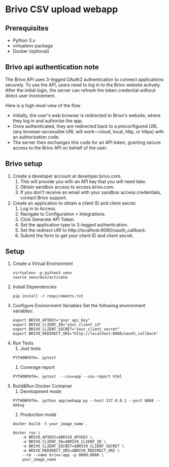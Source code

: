 # Brivo CSV upload webapp

## Prerequisites
- Python 3.x
- virtualenv package
- Docker (optional)

## Brivo api authentication note


The Brivo API uses 3-legged OAuth2 authentication to connect applications securely. To use the API, users need to log in to the Brivo website actively. After the initial login, the server can refresh the token credential without direct user involvement.

Here is a high-level view of the flow
- Initially, the user's web browser is redirected to Brivo's website, where they log in and authorize the app. 
- Once authenticated, they are redirected back to a preconfigured URL (any browser-accessible URL will work—cloud, local, http, or https) with an authorization code. 
- The server then exchanges this code for an API token, granting secure access to the Brivo API on behalf of the user.

## Brivo setup

1. Create a developer account at developer.brivo.com.
    1. This will provide you with an API key that you will need later.
    1. Obtain sandbox access to access.brivo.com.
    1. If you don't receive an email with your sandbox access credentials, contact Brivo support.
1. Create an application to obtain a client ID and client secret:
    1. Log in to Access.
    1. Navigate to Configuration > Integrations.
    1. Click Generate API Token.
    1. Set the application type to 3-legged authentication.
    1. Set the redirect URI to http://localhost:8080/oauth_callback.
    1. Submit the form to get your client ID and client secret.

## Setup
1. Create a Virtual Environment
    ```
    virtualenv -p python3 venv 
    source venv/bin/activate
    ```
1. Install Dependencies
    ```
    pip install -r requirements.txt
    ```
1. Configure Environment Variables
Set the following environment variables:
    ```
    export BRIVO_APIKEY="your_api_key"
    export BRIVO_CLIENT_ID="your_client_id"
    export BRIVO_CLIENT_SECRET="your_client_secret"
    export BRIVO_REDIRECT_URI="http://localhost:8080/oauth_callback"
    ```
1. Run Tests
    1. Just tests
    ```
    PYTHONPATH=. pytest
    ```
    1. Coverage report
    ```
    PYTHONPATH=. pytest  --cov=app --cov-report html
    ```
1. Build&Run Docker Container
    1. Development mode
    ```
    PYTHONPATH=. python app/webapp.py --host 127.0.0.1 --port 8080 --debug
    ```
    1. Production mode
    ```
    docker build -t your_image_name .

    docker run \
        -e BRIVO_APIKEY=$BRIVO_APIKEY \
        -e BRIVO_CLIENT_ID=$BRIVO_CLIENT_ID \
        -e BRIVO_CLIENT_SECRET=$BRIVO_CLIENT_SECRET \
        -e BRIVO_REDIRECT_URI=$BRIVO_REDIRECT_URI \
        --rm --name brivo-app -p 8080:8080 \
        your_image_name
    ```

